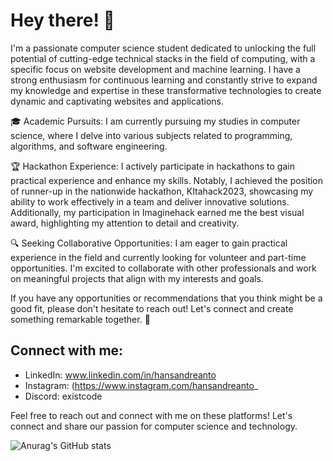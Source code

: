 # Hey there! 👋

I'm a passionate computer science student dedicated to unlocking the full potential of cutting-edge technical stacks in the field of computing, with a specific focus on website development and machine learning. I have a strong enthusiasm for continuous learning and constantly strive to expand my knowledge and expertise in these transformative technologies to create dynamic and captivating websites and applications.

🎓 Academic Pursuits: I am currently pursuing my studies in computer science, where I delve into various subjects related to programming, algorithms, and software engineering. 

🏆 Hackathon Experience: I actively participate in hackathons to gain practical experience and enhance my skills. Notably, I achieved the position of runner-up in the nationwide hackathon, KItahack2023, showcasing my ability to work effectively in a team and deliver innovative solutions. Additionally, my participation in Imaginehack earned me the best visual award, highlighting my attention to detail and creativity.

🔍 Seeking Collaborative Opportunities: I am eager to gain practical experience in the field and currently looking for volunteer and part-time opportunities. I'm excited to collaborate with other professionals and work on meaningful projects that align with my interests and goals.

If you have any opportunities or recommendations that you think might be a good fit, please don't hesitate to reach out! Let's connect and create something remarkable together. 🌟

## Connect with me:
- LinkedIn: www.linkedin.com/in/hansandreanto
- Instagram: (https://www.instagram.com/hansandreanto_
- Discord: existcode

Feel free to reach out and connect with me on these platforms! Let's connect and share our passion for computer science and technology.

![Anurag's GitHub stats](https://github-readme-stats.vercel.app/api?username=ExistCode&show_icons=true&theme=radical)
